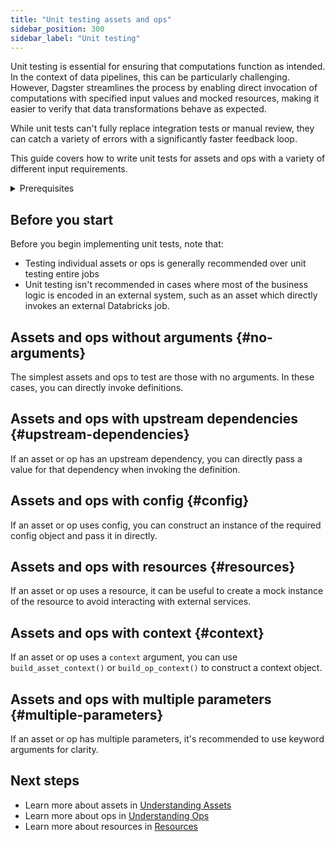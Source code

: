 ```yaml
---
title: "Unit testing assets and ops"
sidebar_position: 300
sidebar_label: "Unit testing"
---
```


Unit testing is essential for ensuring that computations function as intended. In the context of data pipelines, this can be particularly challenging. However, Dagster streamlines the process by enabling direct invocation of computations with specified input values and mocked resources, making it easier to verify that data transformations behave as expected.

While unit tests can't fully replace integration tests or manual review, they can catch a variety of errors with a significantly faster feedback loop.

This guide covers how to write unit tests for assets and ops with a variety of different input requirements.

<details>
<summary>Prerequisites</summary>

To follow the steps in this guide, you'll need familiarity with:

- [Assets](/concepts/assets)
- [Ops and Jobs](/concepts/ops-jobs)
</details>

## Before you start

Before you begin implementing unit tests, note that:

- Testing individual assets or ops is generally recommended over unit testing entire jobs
- Unit testing isn't recommended in cases where most of the business logic is encoded in an external system, such as an asset which directly invokes an external Databricks job.

## Assets and ops without arguments \{#no-arguments}

The simplest assets and ops to test are those with no arguments. In these cases, you can directly invoke definitions.

<Tabs>
  <TabItem value="asset-no-argument" label="Assets" default>
    <CodeExample filePath="guides/quality-testing/unit-testing-assets-and-ops/asset-no-argument.py" language="python"/>
  </TabItem>
  <TabItem value="op-no-argument" label="Ops">
    <CodeExample filePath="guides/quality-testing/unit-testing-assets-and-ops/op-no-argument.py" language="python"/>
  </TabItem>
</Tabs>

## Assets and ops with upstream dependencies \{#upstream-dependencies}

If an asset or op has an upstream dependency, you can directly pass a value for that dependency when invoking the definition.

<Tabs>
  <TabItem value="asset-upstream" label="Assets" default>
    <CodeExample filePath="guides/quality-testing/unit-testing-assets-and-ops/asset-dependency.py" language="python" />
  </TabItem>
  <TabItem value="op-upstream" label="Ops">
    <CodeExample filePath="guides/quality-testing/unit-testing-assets-and-ops/op-dependency.py" language="python" />
  </TabItem>
</Tabs>

## Assets and ops with config \{#config}

If an asset or op uses config, you can construct an instance of the required config object and pass it in directly.

<Tabs>
  <TabItem value="asset-config" label="Assets" default>
    <CodeExample filePath="guides/quality-testing/unit-testing-assets-and-ops/asset-config.py" language="python" />
  </TabItem>
  <TabItem value="op-config" label="Ops">
    <CodeExample filePath="guides/quality-testing/unit-testing-assets-and-ops/op-config.py" language="python" />
  </TabItem>
</Tabs>

## Assets and ops with resources \{#resources}

If an asset or op uses a resource, it can be useful to create a mock instance of the resource to avoid interacting with external services.

<Tabs>
  <TabItem value="asset-resource" label="Assets" default>
    <CodeExample filePath="guides/quality-testing/unit-testing-assets-and-ops/asset-resource.py" language="python" />
  </TabItem>
  <TabItem value="op-resource" label="Ops">
    <CodeExample filePath="guides/quality-testing/unit-testing-assets-and-ops/op-resource.py" language="python" />
  </TabItem>
</Tabs>

## Assets and ops with context \{#context}

If an asset or op uses a `context` argument, you can use `build_asset_context()` or `build_op_context()` to construct a context object.

<Tabs>
  <TabItem value="asset-context" label="Assets" default>
    <CodeExample filePath="guides/quality-testing/unit-testing-assets-and-ops/asset-context.py" language="python" />
  </TabItem>
  <TabItem value="op" label="Ops">
    <CodeExample filePath="guides/quality-testing/unit-testing-assets-and-ops/op-context.py" language="python" />
  </TabItem>
</Tabs>

## Assets and ops with multiple parameters \{#multiple-parameters}

If an asset or op has multiple parameters, it's recommended to use keyword arguments for clarity.

<Tabs>
  <TabItem value="asset-parameters" label="Assets" default>
    <CodeExample filePath="guides/quality-testing/unit-testing-assets-and-ops/asset-combo.py" language="python" />
  </TabItem>
  <TabItem value="op-parameters" label="Ops">
    <CodeExample filePath="guides/quality-testing/unit-testing-assets-and-ops/op-combo.py" language="python" />
  </TabItem>
</Tabs>

## Next steps

- Learn more about assets in [Understanding Assets](/concepts/assets)
- Learn more about ops in [Understanding Ops](/concepts/ops-jobs)
- Learn more about resources in [Resources](/concepts/resources)